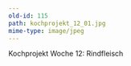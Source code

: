 ```yaml
---
old-id: 115
path: kochprojekt_12_01.jpg
mime-type: image/jpeg
---
```

Kochprojekt Woche 12:
Rindfleisch
